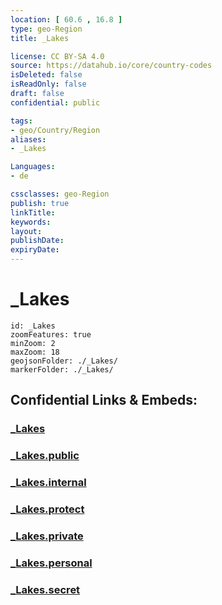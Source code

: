 ```yaml
---
location: [ 60.6 , 16.8 ] 
type: geo-Region
title: _Lakes

license: CC BY-SA 4.0
source: https://datahub.io/core/country-codes
isDeleted: false
isReadOnly: false
draft: false
confidential: public

tags:
- geo/Country/Region
aliases:
- _Lakes

Languages:
- de

cssclasses: geo-Region
publish: true
linkTitle: 
keywords: 
layout: 
publishDate: 
expiryDate: 
---
```


# _Lakes

```leaflet
id: _Lakes
zoomFeatures: true 
minZoom: 2 
maxZoom: 18
geojsonFolder: ./_Lakes/
markerFolder: ./_Lakes/
```


## Confidential Links & Embeds: 

### [_Lakes](/_Standards/Earth/Continent/Europe/Europe~North/Sweden/Provinces~Sweden/Gävleborg/_Lakes.md) 

### [_Lakes.public](/_public/Earth/Continent/Europe/Europe~North/Sweden/Provinces~Sweden/Gävleborg/_Lakes.public.md) 

### [_Lakes.internal](/_internal/Earth/Continent/Europe/Europe~North/Sweden/Provinces~Sweden/Gävleborg/_Lakes.internal.md) 

### [_Lakes.protect](/_protect/Earth/Continent/Europe/Europe~North/Sweden/Provinces~Sweden/Gävleborg/_Lakes.protect.md) 

### [_Lakes.private](/_private/Earth/Continent/Europe/Europe~North/Sweden/Provinces~Sweden/Gävleborg/_Lakes.private.md) 

### [_Lakes.personal](/_personal/Earth/Continent/Europe/Europe~North/Sweden/Provinces~Sweden/Gävleborg/_Lakes.personal.md) 

### [_Lakes.secret](/_secret/Earth/Continent/Europe/Europe~North/Sweden/Provinces~Sweden/Gävleborg/_Lakes.secret.md)


